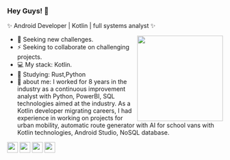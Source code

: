 ### Hey Guys! 👋
✨ Android Developer | Kotlin | full systems analyst ✨  

<img align="right" height="200" src="https://github.com/rajput2107/rajput2107/blob/master/Assets/Developer.gif"/>

- 🚀 Seeking new challenges.   
- ⚡ Seeking to collaborate on challenging projects.   
- 💻 My stack: Kotlin.   
- 📘 Studying: Rust,Python   
- 💬 about me: I worked for 8 years in the industry as a continuous improvement analyst with Python, PowerBI, SQL technologies aimed at the industry. As a Kotlin developer migrating careers, I had experience in working on projects for urban mobility, automatic route generator with AI for school vans with Kotlin technologies, Android Studio, NoSQL database.

<code><a href="https://www.javascript.com/" target="_blank"><img height="25" src="https://www.vectorlogo.zone/logos/javascript/javascript-horizontal.svg"></a></code>
<code><a href="https://reactjs.org/" target="_blank"><img height="25" src="https://www.vectorlogo.zone/logos/reactjs/reactjs-ar21.svg"></a></code>
<code><a href="https://www.linux.org/" target="_blank"><img height="25" src="https://www.vectorlogo.zone/logos/linux/linux-ar21.svg"></a></code>
<code><a href="https://microservices.io/" target="_blank"><img height="25" src="https://www.vectorlogo.zone/logos/microsoft_powerbi/microsoft_powerbi-icon.svg"></a></code>



